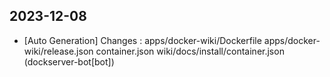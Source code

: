 
## 2023-12-08
 * [Auto Generation] Changes : apps/docker-wiki/Dockerfile apps/docker-wiki/release.json container.json wiki/docs/install/container.json (dockserver-bot[bot])

